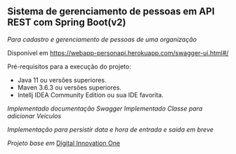 ## Sistema de gerenciamento de pessoas em API REST com Spring Boot(v2)
_Para cadastro e gerenciamento de pessoas de uma organização_

Disponível em https://webapp-personapi.herokuapp.com/swagger-ui.html#/

Pré-requisitos para a execução do projeto:

* Java 11 ou versões superiores.
* Maven 3.6.3 ou versões superiores.
* Intellj IDEA Community Edition ou sua IDE favorita.


_Implementado documentação Swagger_
_Implementado Classe para adicionar Veiculos_

_Implementação para persistir data e hora de entrada e saida em breve_

_Projeto base em_ [Digital Innovation One](https://web.digitalinnovation.one/lab/desenvolvendo-um-sistema-de-gerenciamento-de-pessoas-em-api-rest-com-spring-boot/learning/1fdd0354-46dc-4dba-a0d5-661068b4d59a)
